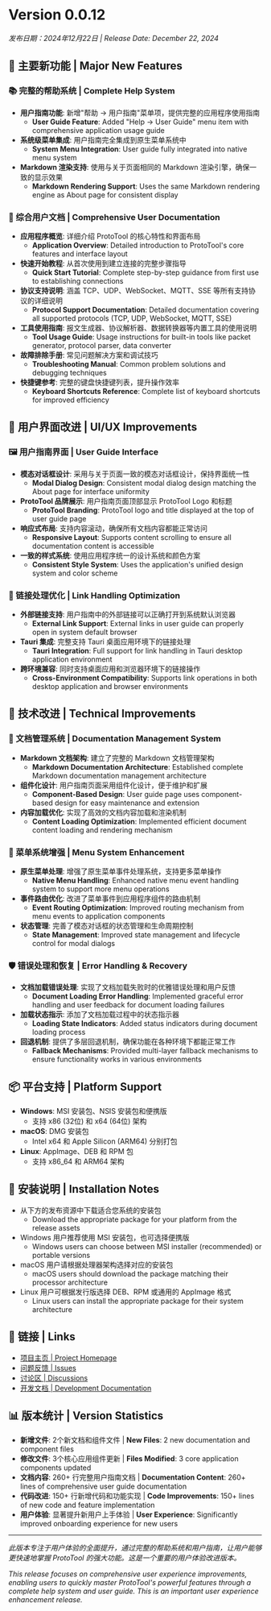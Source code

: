 # Version 0.0.12

*发布日期：2024年12月22日 | Release Date: December 22, 2024*

## 🚀 主要新功能 | Major New Features

### 📚 完整的帮助系统 | Complete Help System
- **用户指南功能**: 新增"帮助 → 用户指南"菜单项，提供完整的应用程序使用指南
  - **User Guide Feature**: Added "Help → User Guide" menu item with comprehensive application usage guide
- **系统级菜单集成**: 用户指南完全集成到原生菜单系统中
  - **System Menu Integration**: User guide fully integrated into native menu system
- **Markdown 渲染支持**: 使用与关于页面相同的 Markdown 渲染引擎，确保一致的显示效果
  - **Markdown Rendering Support**: Uses the same Markdown rendering engine as About page for consistent display

### 📖 综合用户文档 | Comprehensive User Documentation
- **应用程序概览**: 详细介绍 ProtoTool 的核心特性和界面布局
  - **Application Overview**: Detailed introduction to ProtoTool's core features and interface layout
- **快速开始教程**: 从首次使用到建立连接的完整步骤指导
  - **Quick Start Tutorial**: Complete step-by-step guidance from first use to establishing connections
- **协议支持说明**: 涵盖 TCP、UDP、WebSocket、MQTT、SSE 等所有支持协议的详细说明
  - **Protocol Support Documentation**: Detailed documentation covering all supported protocols (TCP, UDP, WebSocket, MQTT, SSE)
- **工具使用指南**: 报文生成器、协议解析器、数据转换器等内置工具的使用说明
  - **Tool Usage Guide**: Usage instructions for built-in tools like packet generator, protocol parser, data converter
- **故障排除手册**: 常见问题解决方案和调试技巧
  - **Troubleshooting Manual**: Common problem solutions and debugging techniques
- **快捷键参考**: 完整的键盘快捷键列表，提升操作效率
  - **Keyboard Shortcuts Reference**: Complete list of keyboard shortcuts for improved efficiency

## 🎨 用户界面改进 | UI/UX Improvements

### 🖼️ 用户指南界面 | User Guide Interface
- **模态对话框设计**: 采用与关于页面一致的模态对话框设计，保持界面统一性
  - **Modal Dialog Design**: Consistent modal dialog design matching the About page for interface uniformity
- **ProtoTool 品牌展示**: 用户指南页面顶部显示 ProtoTool Logo 和标题
  - **ProtoTool Branding**: ProtoTool logo and title displayed at the top of user guide page
- **响应式布局**: 支持内容滚动，确保所有文档内容都能正常访问
  - **Responsive Layout**: Supports content scrolling to ensure all documentation content is accessible
- **一致的样式系统**: 使用应用程序统一的设计系统和颜色方案
  - **Consistent Style System**: Uses the application's unified design system and color scheme

### 🔗 链接处理优化 | Link Handling Optimization
- **外部链接支持**: 用户指南中的外部链接可以正确打开到系统默认浏览器
  - **External Link Support**: External links in user guide can properly open in system default browser
- **Tauri 集成**: 完整支持 Tauri 桌面应用环境下的链接处理
  - **Tauri Integration**: Full support for link handling in Tauri desktop application environment
- **跨环境兼容**: 同时支持桌面应用和浏览器环境下的链接操作
  - **Cross-Environment Compatibility**: Supports link operations in both desktop application and browser environments

## 🔧 技术改进 | Technical Improvements

### 📄 文档管理系统 | Documentation Management System
- **Markdown 文档架构**: 建立了完整的 Markdown 文档管理架构
  - **Markdown Documentation Architecture**: Established complete Markdown documentation management architecture
- **组件化设计**: 用户指南页面采用组件化设计，便于维护和扩展
  - **Component-Based Design**: User guide page uses component-based design for easy maintenance and extension
- **内容加载优化**: 实现了高效的文档内容加载和渲染机制
  - **Content Loading Optimization**: Implemented efficient document content loading and rendering mechanism

### 🎯 菜单系统增强 | Menu System Enhancement
- **原生菜单处理**: 增强了原生菜单事件处理系统，支持更多菜单操作
  - **Native Menu Handling**: Enhanced native menu event handling system to support more menu operations
- **事件路由优化**: 改进了菜单事件到应用程序组件的路由机制
  - **Event Routing Optimization**: Improved routing mechanism from menu events to application components
- **状态管理**: 完善了模态对话框的状态管理和生命周期控制
  - **State Management**: Improved state management and lifecycle control for modal dialogs

### 🛡️ 错误处理和恢复 | Error Handling & Recovery
- **文档加载错误处理**: 实现了文档加载失败时的优雅错误处理和用户反馈
  - **Document Loading Error Handling**: Implemented graceful error handling and user feedback for document loading failures
- **加载状态指示**: 添加了文档加载过程中的状态指示器
  - **Loading State Indicators**: Added status indicators during document loading process
- **回退机制**: 提供了多层回退机制，确保功能在各种环境下都能正常工作
  - **Fallback Mechanisms**: Provided multi-layer fallback mechanisms to ensure functionality works in various environments

## 📦 平台支持 | Platform Support
- **Windows**: MSI 安装包、NSIS 安装包和便携版
  - 支持 x86 (32位) 和 x64 (64位) 架构
- **macOS**: DMG 安装包
  - Intel x64 和 Apple Silicon (ARM64) 分别打包
- **Linux**: AppImage、DEB 和 RPM 包
  - 支持 x86_64 和 ARM64 架构

## 📝 安装说明 | Installation Notes
- 从下方的发布资源中下载适合您系统的安装包
  - Download the appropriate package for your platform from the release assets
- Windows 用户推荐使用 MSI 安装包，也可选择便携版
  - Windows users can choose between MSI installer (recommended) or portable versions
- macOS 用户请根据处理器架构选择对应的安装包
  - macOS users should download the package matching their processor architecture
- Linux 用户可根据发行版选择 DEB、RPM 或通用的 AppImage 格式
  - Linux users can install the appropriate package for their system architecture

## 🔗 链接 | Links
- [项目主页 | Project Homepage](https://github.com/chenqi92/keke-proto-tool)
- [问题反馈 | Issues](https://github.com/chenqi92/keke-proto-tool/issues)
- [讨论区 | Discussions](https://github.com/chenqi92/keke-proto-tool/discussions)
- [开发文档 | Development Documentation](https://github.com/chenqi92/keke-proto-tool/blob/main/docs/DEVELOPMENT.md)

## 📊 版本统计 | Version Statistics
- **新增文件**: 2个新文档和组件文件 | **New Files**: 2 new documentation and component files
- **修改文件**: 3个核心应用组件更新 | **Files Modified**: 3 core application components updated
- **文档内容**: 260+ 行完整用户指南文档 | **Documentation Content**: 260+ lines of comprehensive user guide documentation
- **代码改进**: 150+ 行新增代码和功能实现 | **Code Improvements**: 150+ lines of new code and feature implementation
- **用户体验**: 显著提升新用户上手体验 | **User Experience**: Significantly improved onboarding experience for new users

---

*此版本专注于用户体验的全面提升，通过完整的帮助系统和用户指南，让用户能够更快速地掌握 ProtoTool 的强大功能。这是一个重要的用户体验改进版本。*

*This release focuses on comprehensive user experience improvements, enabling users to quickly master ProtoTool's powerful features through a complete help system and user guide. This is an important user experience enhancement release.*
